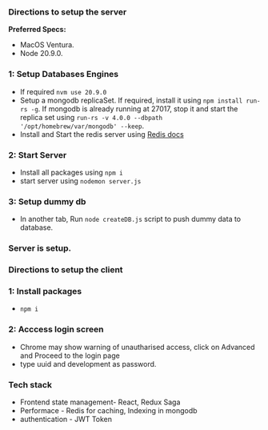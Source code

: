 ### Directions to setup the server

**Preferred Specs:**

- MacOS Ventura.
- Node 20.9.0.

### 1: Setup Databases Engines

- If required `nvm use 20.9.0`
- Setup a mongodb replicaSet. If required, install it using `npm install run-rs -g`. If mongodb is already running at 27017, stop it and start the replica set using `run-rs -v 4.0.0 --dbpath '/opt/homebrew/var/mongodb' --keep`.
- Install and Start the redis server using [Redis docs](https://redis.io/docs/latest/operate/oss_and_stack/install/install-redis/install-redis-on-mac-os/)

### 2: Start Server

- Install all packages using `npm i`
- start server using `nodemon server.js`

### 3: Setup dummy db

- In another tab, Run `node createDB.js` script to push dummy data to database.

### Server is setup.


### Directions to setup the client

### 1: Install packages
- `npm i`

### 2: Acccess login screen
- Chrome may show warning of unautharised access, click on Advanced and Proceed to the login page
- type uuid and development as password.


### Tech stack
- Frontend state management- React, Redux Saga
- Performace - Redis for caching, Indexing in mongodb
- authentication  - JWT Token